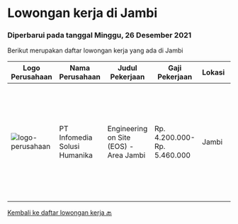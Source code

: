 
  # Lowongan kerja di Jambi

  ### Diperbarui pada tanggal Minggu, 26 Desember 2021

  Berikut merupakan daftar lowongan kerja yang ada di Jambi

  |Logo Perusahaan | Nama Perusahaan | Judul Pekerjaan | Gaji Pekerjaan | Lokasi | Deskripsi | Tanggal diunggah | Pranala |
  | -------------- | --------------- | --------------- | --------- | --------- | -------------- | ------- | ----------- |
  |![logo-perusahaan](https://image-service-cdn.seek.com.au/63373d162568ae23aa2bd2a36d347af5a9d4476e/ee4dce1061f3f616224767ad58cb2fc751b8d2dc)|PT Infomedia Solusi Humanika|Engineering on Site (EOS) - Area Jambi|Rp. 4.200.000-Rp. 5.460.000|Jambi|Engineering on Site (EOS) Kualifikasi: Usia maksimal 28 Tahun Pendidikan minimal D3 Komputer (Teknik Informatika/ Sistem Informasi)      Pengalaman...|Jumat, 24 Desember 2021|https://www.jobstreet.co.id/id/job/engineering-on-site-eos-area-jambi-3731676?token=0~34c88890-5034-4fdd-8fd9-ec3b860b0774&sectionRank=1&jobId=jobstreet-id-job-3731676|


  [Kembali ke daftar lowongan kerja 🔙](../README.md#daftar-lowongan-kerja)
  